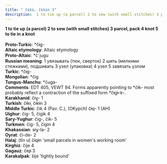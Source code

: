 ```yaml
---
title: " čɨkɨ, čɨkɨn 3"
description:  1 to tie up (a parcel) 2 to sew (with small stitches) 3 parcel, pack 4 knot 5 to tie in a knot
---
```

<strong> 1 to tie up (a parcel) 2 to sew (with small stitches) 3 parcel, pack 4 knot 5 to tie in a knot</strong><br><br>
<strong>Proto-Turkic</strong>:  *čɨg-<br>
<strong>Altaic etymology</strong>:  Altaic etymology<br>
<strong> Proto-Altaic</strong>:  *č`i̯ugu<br>
<strong>Russian meaning</strong>:  1 увязывать (тюк, сверток) 2 шить (мелкими стежками), подшивать 3 узел (упаковка) 4 узел 5 завязать узлом<br>
<strong>Turkic</strong>:  *čɨg-<br>
<strong>Mongolian</strong>:  *čig<br>
<strong>Tungus-Manchu</strong>:  *čuga-<br>
<strong>Comments</strong>:  EDT 405, VEWT 94. Forms apparently pointing to *čɨk- most probably reflect a contraction of the suffixed form *čɨgɨ-k-.<br>
<strong>Karakhanid</strong>:  čɨɣ- 1<br>
<strong>Turkish</strong>:  čɨkɨ, čɨkɨn 3<br>
<strong>Middle Turkic</strong>:  čik 4 (Pav. C.), (OKypch) čɨq- 1 (AH)<br>
<strong>Uighur</strong>:  čig- 5, čigik 4<br>
<strong>Sary-Yughur</strong>:  čig-, čik- 5<br>
<strong>Turkmen</strong>:  čig- 5, čigin 4<br>
<strong>Khakassian</strong>:  sɨɣ-la- 2<br>
<strong>Oyrat</strong>:  či-de- 2<br>
<strong>Halaj</strong>:  (tīn u) čɨqɨn 'small parcels in women's working room'<br>
<strong>Kirghiz</strong>:  čije 4<br>
<strong>Gagauz</strong>:  čɨqɨ 3<br>
<strong>Karakalpak</strong>:  šije 'tightly bound'<br>


